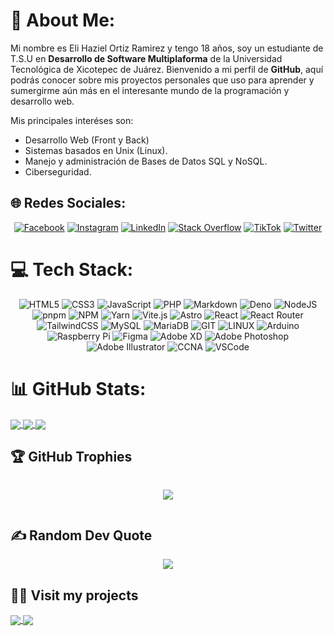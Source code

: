 # 💫 About Me:
Mi nombre es Eli Haziel Ortiz Ramirez y tengo 18 años, soy un estudiante de T.S.U en **Desarrollo de Software Multiplaforma** de la Universidad Tecnológica de Xicotepec de Juárez. Bienvenido a mi perfil de **GitHub**, aquí podrás conocer
sobre mis proyectos personales que uso para aprender y sumergirme aún más en el interesante mundo de la programación y desarrollo web.

Mis principales interéses son:
  - Desarrollo Web (Front y Back)
  - Sistemas basados en Unix (Linux).
  - Manejo y administración de Bases de Datos SQL y NoSQL.
  - Ciberseguridad.


## 🌐 Redes Sociales:
<div align="center">
  
  [![Facebook](https://img.shields.io/badge/Facebook-%231877F2.svg?logo=Facebook&logoColor=white&style=for-the-badge)](https://facebook.com/elihaziel.ortizramirez) [![Instagram](https://img.shields.io/badge/Instagram-%23E4405F.svg?logo=Instagram&logoColor=white&style=for-the-badge)](https://instagram.com/haziel.ortiz22) [![LinkedIn](https://img.shields.io/badge/LinkedIn-%230077B5.svg?logo=linkedin&logoColor=white&style=for-the-badge)](https://linkedin.com/in/haziel-ortiz) [![Stack Overflow](https://img.shields.io/badge/-Stackoverflow-FE7A16?logo=stack-overflow&logoColor=white&style=for-the-badge)](https://stackoverflow.com/users/21898612) [![TikTok](https://img.shields.io/badge/TikTok-%23000000.svg?logo=TikTok&logoColor=white&style=for-the-badge)](https://tiktok.com/@h4k0n3) [![Twitter](https://img.shields.io/badge/Twitter-%231DA1F2.svg?logo=Twitter&logoColor=white&style=for-the-badge)](https://twitter.com/yayo100622) 
  
</div>

# 💻 Tech Stack:
<div align="center">
  
![HTML5](https://img.shields.io/badge/html5-%23E34F26.svg?style=for-the-badge&logo=html5&logoColor=white) ![CSS3](https://img.shields.io/badge/css3-%231572B6.svg?style=for-the-badge&logo=css3&logoColor=white) ![JavaScript](https://img.shields.io/badge/javascript-%23323330.svg?style=for-the-badge&logo=javascript&logoColor=%23F7DF1E) ![PHP](https://img.shields.io/badge/php-%23777BB4.svg?style=for-the-badge&logo=php&logoColor=white) ![Markdown](https://img.shields.io/badge/markdown-%23000000.svg?style=for-the-badge&logo=markdown&logoColor=white) ![Deno](https://img.shields.io/badge/Deno-%23000000.svg?style=for-the-badge&logo=deno&logoColor=white)
 ![NodeJS](https://img.shields.io/badge/node.js-6DA55F?style=for-the-badge&logo=node.js&logoColor=white) ![pnpm](https://img.shields.io/badge/pnpm-%231EAE43.svg?style=for-the-badge&logo=pnpm&logoColor=white)
 ![NPM](https://img.shields.io/badge/NPM-%23000000.svg?style=for-the-badge&logo=npm&logoColor=white) ![Yarn](https://img.shields.io/badge/yarn-%232C8EBB.svg?style=for-the-badge&logo=yarn&logoColor=white) ![Vite.js](https://img.shields.io/badge/Vite.js-%230A1328.svg?style=for-the-badge&logo=vite&logoColor=white)
 ![Astro](https://img.shields.io/badge/Astro-%23123456?style=for-the-badge&logo=astro&logoColor=white) ![React](https://img.shields.io/badge/react-%2320232a.svg?style=for-the-badge&logo=react&logoColor=%2361DAFB) ![React Router](https://img.shields.io/badge/React_Router-CA4245?style=for-the-badge&logo=react-router&logoColor=white) ![TailwindCSS](https://img.shields.io/badge/tailwindcss-%2338B2AC.svg?style=for-the-badge&logo=tailwind-css&logoColor=white) ![MySQL](https://img.shields.io/badge/mysql-%2300f.svg?style=for-the-badge&logo=mysql&logoColor=white) ![MariaDB](https://img.shields.io/badge/MariaDB-003545?style=for-the-badge&logo=mariadb&logoColor=white) ![GIT](https://img.shields.io/badge/Git-fc6d26?style=for-the-badge&logo=git&logoColor=white) ![LINUX](https://img.shields.io/badge/Linux-FCC624?style=for-the-badge&logo=linux&logoColor=black) ![Arduino](https://img.shields.io/badge/-Arduino-00979D?style=for-the-badge&logo=Arduino&logoColor=white) ![Raspberry Pi](https://img.shields.io/badge/-RaspberryPi-C51A4A?style=for-the-badge&logo=Raspberry-Pi) 	![Figma](https://img.shields.io/badge/figma-%23F24E1E.svg?style=for-the-badge&logo=figma&logoColor=white) ![Adobe XD](https://img.shields.io/badge/Adobe%20XD-470137?style=for-the-badge&logo=Adobe%20XD&logoColor=#FF61F6) ![Adobe Photoshop](https://img.shields.io/badge/adobephotoshop-%2331A8FF.svg?style=for-the-badge&logo=adobephotoshop&logoColor=white) ![Adobe Illustrator](https://img.shields.io/badge/adobeillustrator-%23FF9A00.svg?style=for-the-badge&logo=adobeillustrator&logoColor=white) ![CCNA](https://img.shields.io/badge/CCNA-Cisco-1A98E8.svg?style=for-the-badge&logo=cisco&logoColor=white)
 ![VSCode](https://img.shields.io/badge/Visual_Studio_Code-007ACC.svg?style=for-the-badge&logo=visual-studio-code&logoColor=white)


</div>

# 📊 GitHub Stats:
<div>
  
  <a href="https://github.com/Yayo22124/Yayo22124/blob/main/README.md">
    <img align="center" src="https://github-readme-stats.vercel.app/api?username=Yayo22124&theme=onedark&hide_border=false&include_all_commits=true&count_private=true&show_icons=true" />
  </a>
  <a href="https://github.com/Yayo22124/Yayo22124/blob/main/README.md">
    <img align="center" src="https://github-readme-streak-stats.herokuapp.com/?user=Yayo22124&theme=onedark&hide_border=false?username=Yayo22124&theme=onedark&hide_border=false&include_all_commits=true&count_private=true&show_icons=true" />
  </a>
  <a href="https://github.com/Yayo22124/Yayo22124/blob/main/README.md">
    <img align="center" src="https://github-readme-stats.vercel.app/api/top-langs/?username=Yayo22124&theme=onedark&hide_border=false&include_all_commits=true&count_private=true&layout=compact" />
  </a>
 
</div>

## 🏆 GitHub Trophies
<div align="center" style="display: flex; flex-direction: column; gap: 10px;">

![](https://github-profile-trophy.vercel.app/?username=Yayo22124&theme=alduin&no-frame=true&no-bg=true&margin-w=15&margin-h=15)
  
</div>

## ✍️ Random Dev Quote
<div align="center">

  ![](https://quotes-github-readme.vercel.app/api?type=horizontal&theme=gruvbox)
  
</div>

## 🧑‍🚀 Visit my projects
<a href="https://github.com/Yayo22124/React-TicTacToe.git">
  <img align="center" src="https://github-readme-stats.vercel.app/api/pin/?username=Yayo22124&repo=React-TicTacToe" />
</a>
<a href="https://github.com/Yayo22124/AWOS-React.git">
  <img align="center" src="https://github-readme-stats.vercel.app/api/pin/?username=Yayo22124&repo=AWOS-React" />
</a>

<!-- Proudly created with GPRM ( https://gprm.itsvg.in ) -->
